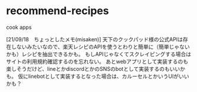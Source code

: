 # recommend-recipes
cook apps

[21/09/18　ちょっとしたメモ(misaken)]
天下のクックパッド様の公式APIは存在しないみたいなので、楽天レシピのAPIを使うとわりと簡単に（簡単じゃないかも）レシピを抽出できるかも。
もしAPIじゃなくてスクレイピングする場合はサイトの利用規約確認するのを忘れない。
あとwebアプリとして実装するのも楽しそうだけど、lineとかdiscordとかのSNSのbotとして実装するのもいいかも。
仮にlinebotとして実装するとなった場合は、カルーセルとかいうUIがいいかも？
